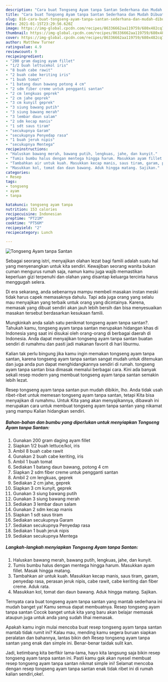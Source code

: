 ```yaml
---
description: "Cara buat Tongseng Ayam tanpa Santan Sederhana dan Mudah Dibuat"
title: "Cara buat Tongseng Ayam tanpa Santan Sederhana dan Mudah Dibuat"
slug: 816-cara-buat-tongseng-ayam-tanpa-santan-sederhana-dan-mudah-dibuat
date: 2021-01-15T23:29:56.620Z
image: https://img-global.cpcdn.com/recipes/86336662aa119759/680x482cq70/tongseng-ayam-tanpa-santan-foto-resep-utama.jpg
thumbnail: https://img-global.cpcdn.com/recipes/86336662aa119759/680x482cq70/tongseng-ayam-tanpa-santan-foto-resep-utama.jpg
cover: https://img-global.cpcdn.com/recipes/86336662aa119759/680x482cq70/tongseng-ayam-tanpa-santan-foto-resep-utama.jpg
author: Matthew Turner
ratingvalue: 4.9
reviewcount: 9
recipeingredient:
- "200 gram daging ayam fillet"
- "1/2 buah lettucekol iris"
- "8 buah cabe rawit"
- "2 buah cabe keriting iris"
- "1 buah tomat"
- "1 batang daun bawang potong 4 cm"
- "2 sdm fiber creme untuk pengganti santan"
- "2 cm lengkuas geprek"
- "2 cm jahe geprek"
- "3 cm kunyit geprek"
- "3 siung bawang putih"
- "3 siung bawang merah"
- "3 lembar daun salam"
- "2 sdm kecap manis"
- "1 sdt saus tiram"
- "secukupnya Garam"
- "secukupnya Penyedap rasa"
- "1 buah jeruk nipis"
- "secukupnya Mentega"
recipeinstructions:
- "Haluskan bawang merah, bawang putih, lengkuas, jahe, dan kunyit."
- "Tumis bumbu halus dengan mentega hingga harum. Masukkan ayam fillet. Masak hingga matang."
- "Tambahkan air untuk kuah. Masukkan kecap manis, saus tiram, garam, penyedap rasa, perasan jeruk nipis, cabe rawit, cabe keriting dan fiber creme. Aduk rata."
- "Masukkan kol, tomat dan daun bawang. Aduk hingga matang. Sajikan."
categories:
- Resep
tags:
- tongseng
- ayam
- tanpa

katakunci: tongseng ayam tanpa 
nutrition: 153 calories
recipecuisine: Indonesian
preptime: "PT21M"
cooktime: "PT56M"
recipeyield: "2"
recipecategory: Lunch

---
```



![Tongseng Ayam tanpa Santan](https://img-global.cpcdn.com/recipes/86336662aa119759/680x482cq70/tongseng-ayam-tanpa-santan-foto-resep-utama.jpg)

Sebagai seorang istri, menyajikan olahan lezat bagi famili adalah suatu hal yang menyenangkan untuk kita sendiri. Kewajiban seorang  wanita bukan cuman mengurus rumah saja, namun kamu juga wajib memastikan keperluan gizi terpenuhi dan olahan yang disantap keluarga tercinta harus menggugah selera.

Di era  sekarang, anda sebenarnya mampu membeli masakan instan meski tidak harus capek memasaknya dahulu. Tapi ada juga orang yang selalu mau menyajikan yang terbaik untuk orang yang dicintainya. Karena, memasak yang dibuat sendiri akan jauh lebih bersih dan bisa menyesuaikan masakan tersebut berdasarkan kesukaan famili. 



Mungkinkah anda salah satu penikmat tongseng ayam tanpa santan?. Tahukah kamu, tongseng ayam tanpa santan merupakan hidangan khas di Indonesia yang saat ini disukai oleh orang-orang di berbagai daerah di Indonesia. Anda dapat menyajikan tongseng ayam tanpa santan buatan sendiri di rumahmu dan pasti jadi makanan favorit di hari liburmu.

Kalian tak perlu bingung jika kamu ingin memakan tongseng ayam tanpa santan, karena tongseng ayam tanpa santan sangat mudah untuk ditemukan dan juga anda pun dapat menghidangkannya sendiri di rumah. tongseng ayam tanpa santan bisa dimasak memalui berbagai cara. Kini ada banyak sekali resep modern yang membuat tongseng ayam tanpa santan semakin lebih lezat.

Resep tongseng ayam tanpa santan pun mudah dibikin, lho. Anda tidak usah ribet-ribet untuk memesan tongseng ayam tanpa santan, tetapi Kita bisa menyajikan di rumahmu. Untuk Kita yang akan menyajikannya, dibawah ini merupakan cara untuk membuat tongseng ayam tanpa santan yang nikamat yang mampu Kalian hidangkan sendiri.

<!--inarticleads1-->

##### Bahan-bahan dan bumbu yang diperlukan untuk menyiapkan Tongseng Ayam tanpa Santan:

1. Gunakan 200 gram daging ayam fillet
1. Siapkan 1/2 buah lettuce/kol, iris
1. Ambil 8 buah cabe rawit
1. Gunakan 2 buah cabe keriting, iris
1. Ambil 1 buah tomat
1. Sediakan 1 batang daun bawang, potong 4 cm
1. Siapkan 2 sdm fiber creme untuk pengganti santan
1. Ambil 2 cm lengkuas, geprek
1. Sediakan 2 cm jahe, geprek
1. Siapkan 3 cm kunyit, geprek
1. Gunakan 3 siung bawang putih
1. Gunakan 3 siung bawang merah
1. Sediakan 3 lembar daun salam
1. Gunakan 2 sdm kecap manis
1. Siapkan 1 sdt saus tiram
1. Sediakan secukupnya Garam
1. Sediakan secukupnya Penyedap rasa
1. Sediakan 1 buah jeruk nipis
1. Sediakan secukupnya Mentega




<!--inarticleads2-->

##### Langkah-langkah menyiapkan Tongseng Ayam tanpa Santan:

1. Haluskan bawang merah, bawang putih, lengkuas, jahe, dan kunyit.
1. Tumis bumbu halus dengan mentega hingga harum. Masukkan ayam fillet. Masak hingga matang.
1. Tambahkan air untuk kuah. Masukkan kecap manis, saus tiram, garam, penyedap rasa, perasan jeruk nipis, cabe rawit, cabe keriting dan fiber creme. Aduk rata.
1. Masukkan kol, tomat dan daun bawang. Aduk hingga matang. Sajikan.




Ternyata cara buat tongseng ayam tanpa santan yang mantab sederhana ini mudah banget ya! Kamu semua dapat membuatnya. Resep tongseng ayam tanpa santan Cocok banget untuk kita yang baru akan belajar memasak ataupun juga untuk anda yang sudah lihai memasak.

Apakah kamu ingin mulai mencoba buat resep tongseng ayam tanpa santan mantab tidak rumit ini? Kalau mau, mending kamu segera buruan siapkan peralatan dan bahannya, lantas bikin deh Resep tongseng ayam tanpa santan yang enak dan simple ini. Benar-benar taidak sulit kan. 

Jadi, ketimbang kita berfikir lama-lama, hayo kita langsung saja bikin resep tongseng ayam tanpa santan ini. Pasti kamu gak akan nyesel membuat resep tongseng ayam tanpa santan nikmat simple ini! Selamat mencoba dengan resep tongseng ayam tanpa santan enak tidak ribet ini di rumah kalian sendiri,oke!.

